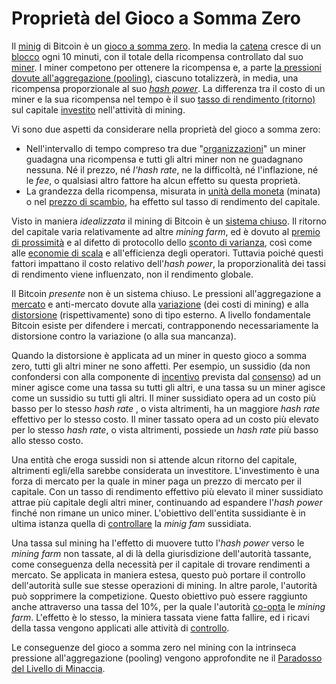 # Proprietà del Gioco a Somma Zero



Il [minig]() di Bitcoin è un [gioco a somma zero](). In media la [catena]() cresce di un [blocco]() ogni 10 minuti, con il totale della ricompensa controllato dal suo [miner](). I miner competono per ottenere la ricompensa e, a parte [la pressioni dovute all'aggregazione (pooling)](), ciascuno totalizzerà, in media, una ricompensa proporzionale al suo [_hash power_](). La differenza tra il costo di un miner e la sua ricompensa nel tempo è il suo [tasso di rendimento (ritorno)]() sul capitale [investito]() nell'attività di mining.

Vi sono due aspetti da considerare nella proprietà del gioco a somma zero:

* Nell'intervallo di tempo compreso tra due "[organizzazioni]()" un miner guadagna una ricompensa e tutti gli altri miner non ne guadagnano nessuna. Né il prezzo, né _l'hash rate_, ne la difficoltà, né l'inflazione, né le _fee_, o qualsiasi altro fattore ha alcun effetto su questa proprietà.
* La grandezza della ricompensa, misurata in [unità della moneta]() (minata) o nel [prezzo di scambio](), ha effetto sul tasso di rendimento del capitale.

Visto in maniera _idealizzata_ il mining di Bitcoin è un [sistema chiuso](). Il ritorno del capitale varia relativamente ad altre _mining farm_, ed è dovuto al [premio di prossimità]() e al difetto di protocollo dello [sconto di varianza](), così come alle [economie di scala]() e all'efficienza degli operatori. Tuttavia poiché questi fattori impattano il costo relativo dell'_hash power_, la proporzionalità dei tassi di rendimento viene influenzato, non il rendimento globale.

Il Bitcoin _presente_ non è un sistema chiuso. Le pressioni all'aggregazione a [mercato]() e anti-mercato dovute alla [variazione]() (dei costi di mining) e alla [distorsione]() (rispettivamente) sono di tipo esterno. A livello fondamentale Bitcoin esiste per difendere i mercati, contrapponendo necessariamente la distorsione contro la variazione (o alla sua mancanza).

Quando la distorsione è applicata ad un miner in questo gioco a somma zero, tutti gli altri miner ne sono affetti. Per esempio, un sussidio (da non confondersi con alla componente di [incentivo]() prevista dal [consenso]()) ad un miner agisce come una tassa su tutti gli altri, e una tassa su un miner agisce come un sussidio su tutti gli altri. Il miner sussidiato opera ad un costo più basso per lo stesso _hash rate_ , o vista altrimenti, ha un maggiore _hash rate_ effettivo per lo stesso costo. Il miner tassato opera ad un costo più elevato per lo stesso _hash rate_, o vista altrimenti, possiede un _hash rate_ più basso allo stesso costo.

Una entità che eroga sussidi non si attende alcun ritorno del capitale, altrimenti egli/ella sarebbe considerata un investitore. L'investimento è una forza di mercato per la quale in miner paga un prezzo di mercato per il capitale. Con un tasso di rendimento effettivo più elevato il miner sussidiato attrae più capitale degli altri miner, continuando ad espandere l'_hash power_ finché non rimane un unico miner. L'obiettivo dell'entita sussidiante è in ultima istanza quella di [controllare]() la _minig fam_ sussidiata.

Una tassa sul mining ha l'effetto di muovere tutto l'_hash power_ verso le _mining farm_ non tassate, al di là della giurisdizione dell'autorità tassante, come conseguenza della necessità per il capitale di trovare rendimenti a mercato. Se applicata in maniera estesa, questo può portare il controllo dell'autorità sulle sue stesse operazioni di mining. In altre parole, l'autorità può sopprimere la competizione. Questo obiettivo può essere raggiunto anche attraverso una tassa del 10%, per la quale l'autorità [co-opta]() le _mining farm_. L'effetto è lo stesso, la miniera tassata viene fatta fallire, ed i ricavi della tassa vengono applicati alle attività di [controllo](). 

Le conseguenze del gioco a somma zero nel mining con la intrinseca pressione all'aggregazione (pooling) vengono approfondite ne il [Paradosso del Livello di Minaccia]().

